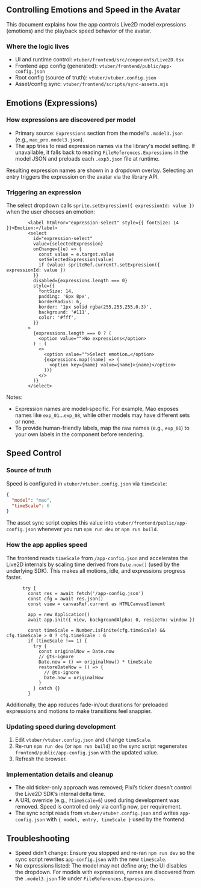 ## Controlling Emotions and Speed in the Avatar

This document explains how the app controls Live2D model expressions (emotions) and the playback speed behavior of the avatar.

### Where the logic lives
- UI and runtime control: `vtuber/frontend/src/components/Live2D.tsx`
- Frontend app config (generated): `vtuber/frontend/public/app-config.json`
- Root config (source of truth): `vtuber/vtuber.config.json`
- Asset/config sync: `vtuber/frontend/scripts/sync-assets.mjs`

## Emotions (Expressions)

### How expressions are discovered per model
- Primary source: `Expressions` section from the model's `.model3.json` (e.g., `mao_pro.model3.json`).
- The app tries to read expression names via the library's model setting. If unavailable, it falls back to reading `FileReferences.Expressions` in the model JSON and preloads each `.exp3.json` file at runtime.

Resulting expression names are shown in a dropdown overlay. Selecting an entry triggers the expression on the avatar via the library API.

### Triggering an expression
The select dropdown calls `sprite.setExpression({ expressionId: value })` when the user chooses an emotion:

```181:212:vtuber/frontend/src/components/Live2D.tsx
        <label htmlFor="expression-select" style={{ fontSize: 14 }}>Emotion:</label>
        <select
          id="expression-select"
          value={selectedExpression}
          onChange={(e) => {
            const value = e.target.value
            setSelectedExpression(value)
            if (value) spriteRef.current?.setExpression({ expressionId: value })
          }}
          disabled={expressions.length === 0}
          style={{
            fontSize: 14,
            padding: '6px 8px',
            borderRadius: 6,
            border: '1px solid rgba(255,255,255,0.3)',
            background: '#111',
            color: '#fff',
          }}
        >
          {expressions.length === 0 ? (
            <option value="">No expressions</option>
          ) : (
            <>
              <option value="">Select emotion…</option>
              {expressions.map((name) => (
                <option key={name} value={name}>{name}</option>
              ))}
            </>
          )}
        </select>
```

Notes:
- Expression names are model-specific. For example, Mao exposes names like `exp_01`…`exp_08`, while other models may have different sets or none.
- To provide human-friendly labels, map the raw names (e.g., `exp_01`) to your own labels in the component before rendering.

## Speed Control

### Source of truth
Speed is configured in `vtuber/vtuber.config.json` via `timeScale`:

```json
{
  "model": "mao",
  "timeScale": 6
}
```

The asset sync script copies this value into `vtuber/frontend/public/app-config.json` whenever you run `npm run dev` or `npm run build`.

### How the app applies speed
The frontend reads `timeScale` from `/app-config.json` and accelerates the Live2D internals by scaling time derived from `Date.now()` (used by the underlying SDK). This makes all motions, idle, and expressions progress faster.

```17:41:vtuber/frontend/src/components/Live2D.tsx
      try {
        const res = await fetch('/app-config.json')
        const cfg = await res.json()
        const view = canvasRef.current as HTMLCanvasElement
        
        app = new Application()
        await app.init({ view, backgroundAlpha: 0, resizeTo: window })
        
        const timeScale = Number.isFinite(cfg.timeScale) && cfg.timeScale > 0 ? cfg.timeScale : 6
        if (timeScale !== 1) {
          try {
            const originalNow = Date.now
            // @ts-ignore
            Date.now = () => originalNow() * timeScale
            restoreDateNow = () => {
              // @ts-ignore
              Date.now = originalNow
            }
          } catch {}
        }
```

Additionally, the app reduces fade-in/out durations for preloaded expressions and motions to make transitions feel snappier.

### Updating speed during development
1. Edit `vtuber/vtuber.config.json` and change `timeScale`.
2. Re-run `npm run dev` (or `npm run build`) so the sync script regenerates `frontend/public/app-config.json` with the updated value.
3. Refresh the browser.

### Implementation details and cleanup
- The old ticker-only approach was removed; Pixi’s ticker doesn’t control the Live2D SDK’s internal delta time.
- A URL override (e.g., `?timeScale=6`) used during development was removed. Speed is controlled only via config now, per requirement.
- The sync script reads from `vtuber/vtuber.config.json` and writes `app-config.json` with `{ model, entry, timeScale }` used by the frontend.

## Troubleshooting
- Speed didn’t change: Ensure you stopped and re-ran `npm run dev` so the sync script rewrites `app-config.json` with the new `timeScale`.
- No expressions listed: The model may not define any; the UI disables the dropdown. For models with expressions, names are discovered from the `.model3.json` file under `FileReferences.Expressions`.


